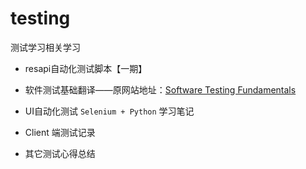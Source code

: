 # testing

测试学习相关学习

* resapi自动化测试脚本【一期】

* 软件测试基础翻译——原网站地址：[Software Testing Fundamentals ](http://softwaretestingfundamentals.com/)

* UI自动化测试 `Selenium + Python` 学习笔记

* Client 端测试记录

* 其它测试心得总结
